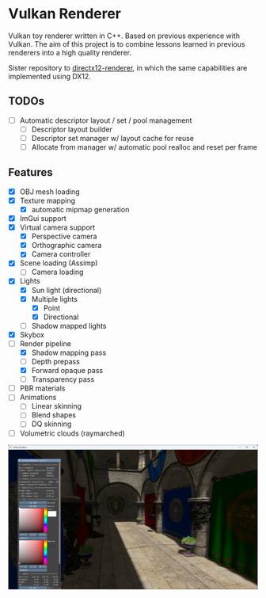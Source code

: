 # Vulkan Renderer

Vulkan toy renderer written in C++. Based on previous experience with Vulkan.
The aim of this project is to combine lessons learned in previous renderers into a high quality renderer.

Sister repository to [directx12-renderer](https://github.com/nemjit001/directx12-renderer), in which the same capabilities are implemented using DX12.

## TODOs

- [ ] Automatic descriptor layout / set / pool management
	- [ ] Descriptor layout builder
	- [ ] Descriptor set manager w/ layout cache for reuse
	- [ ] Allocate from manager w/ automatic pool realloc and reset per frame

## Features

- [X] OBJ mesh loading
- [X] Texture mapping
	- [X] automatic mipmap generation
- [X] ImGui support
- [X] Virtual camera support
	- [X] Perspective camera
	- [X] Orthographic camera
	- [X] Camera controller
- [X] Scene loading (Assimp)
	- [ ] Camera loading
- [X] Lights
	- [X] Sun light (directional)
	- [X] Multiple lights
		- [X] Point
		- [X] Directional
	- [ ] Shadow mapped lights
- [X] Skybox
- [ ] Render pipeline
	- [X] Shadow mapping pass
	- [ ] Depth prepass
	- [X] Forward opaque pass
	- [ ] Transparency pass
- [ ] PBR materials
- [ ] Animations
	- [ ] Linear skinning
	- [ ] Blend shapes
	- [ ] DQ skinning
- [ ] Volumetric clouds (raymarched)

![A sample image that was rendered using Vulkan renderer](render_sample.png?raw=true "Render Sample")
